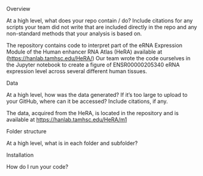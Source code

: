 Overview  

At a high level, what does your repo contain / do? 
Include citations for any scripts your team did not write that are 
included directly in the repo and any non-standard methods that your 
analysis is based on. 

The repository contains code to interpret part of the eRNA Expression Module
of the Human enhancer RNA Atlas (HeRA) available at (https://hanlab.tamhsc.edu/HeRA/) 
Our team wrote the code ourselves in the Jupyter notebook to create a figure 
of ENSR00000205340 eRNA expression level across several different human tissues.

Data 

At a high level, how was the data generated? 
If it’s too large to upload to your GitHub, where can it be accessed?
Include citations, if any.

The data, acquired from the HeRA, is located in the repository and is 
available at https://hanlab.tamhsc.edu/HeRA/m1

Folder structure 

At a high level, what is in each folder and subfolder?

Installation 

How do I run your code?

